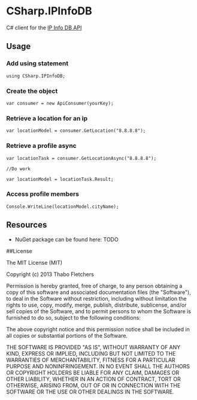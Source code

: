 ﻿CSharp.IPInfoDB
================

C# client for the [IP Info DB API](http://ipinfodb.com/)

## Usage

### Add using statement

    using CSharp.IPInfoDB;

### Create the object

    var consumer = new ApiConsumer(yourKey);

### Retrieve a location for an ip

    var locationModel = consumer.GetLocation("8.8.8.8");

### Retrieve a profile async

    var locationTask = consumer.GetLocationAsync("8.8.8.8");

    //Do work

    var locationModel = locationTask.Result;

### Access profile members

    Console.WriteLine(locationModel.cityName);

## Resources

- NuGet package can be found here: TODO

##License

The MIT License (MIT)

Copyright (c) 2013 Thabo Fletchers

Permission is hereby granted, free of charge, to any person obtaining a copy
of this software and associated documentation files (the "Software"), to deal
in the Software without restriction, including without limitation the rights
to use, copy, modify, merge, publish, distribute, sublicense, and/or sell
copies of the Software, and to permit persons to whom the Software is
furnished to do so, subject to the following conditions:

The above copyright notice and this permission notice shall be included in
all copies or substantial portions of the Software.

THE SOFTWARE IS PROVIDED "AS IS", WITHOUT WARRANTY OF ANY KIND, EXPRESS OR
IMPLIED, INCLUDING BUT NOT LIMITED TO THE WARRANTIES OF MERCHANTABILITY,
FITNESS FOR A PARTICULAR PURPOSE AND NONINFRINGEMENT. IN NO EVENT SHALL THE
AUTHORS OR COPYRIGHT HOLDERS BE LIABLE FOR ANY CLAIM, DAMAGES OR OTHER
LIABILITY, WHETHER IN AN ACTION OF CONTRACT, TORT OR OTHERWISE, ARISING FROM,
OUT OF OR IN CONNECTION WITH THE SOFTWARE OR THE USE OR OTHER DEALINGS IN
THE SOFTWARE.
